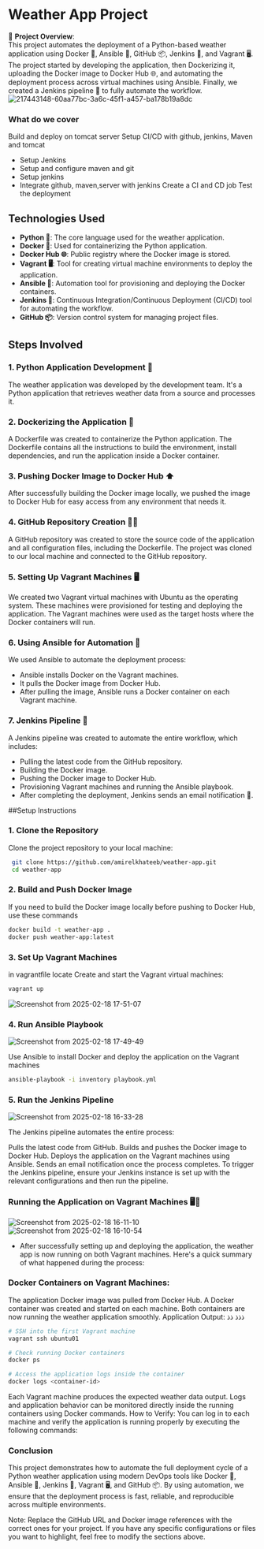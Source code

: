 # Weather App Project

🚀 **Project Overview**:  
This project automates the deployment of a Python-based weather application using Docker 🐳, Ansible 🤖, GitHub 📦, Jenkins 🤖, and Vagrant 🖥️. The project started by developing the application, then Dockerizing it, uploading the Docker image to Docker Hub 🌐, and automating the deployment process across virtual machines using Ansible. Finally, we created a Jenkins pipeline 🔄 to fully automate the workflow.
![217443148-60aa77bc-3a6c-45f1-a457-ba178b19a8dc](https://github.com/user-attachments/assets/304c5b89-6ac1-4c04-97f5-308fb306c329)
### What do we cover
Build and
 deploy on tomcat server
Setup CI/CD with github, jenkins, Maven and tomcat

- Setup Jenkins
- Setup and configure maven and git
- Setup jenkins 
- Integrate github, maven,server with jenkins
Create a CI and CD job
Test the deployment


## Technologies Used
- **Python 🐍**: The core language used for the weather application.
- **Docker 🐋**: Used for containerizing the Python application.
- **Docker Hub 🌐**: Public registry where the Docker image is stored.
- **Vagrant 🖥️**: Tool for creating virtual machine environments to deploy the application.
- **Ansible 🤖**: Automation tool for provisioning and deploying the Docker containers.
- **Jenkins 🤖**: Continuous Integration/Continuous Deployment (CI/CD) tool for automating the workflow.
- **GitHub 📦**: Version control system for managing project files.


## Steps Involved

### 1. Python Application Development 🐍
The weather application was developed by the development team. It's a Python application that retrieves weather data from a source and processes it.

### 2. Dockerizing the Application 🐋
A Dockerfile was created to containerize the Python application. The Dockerfile contains all the instructions to build the environment, install dependencies, and run the application inside a Docker container.

### 3. Pushing Docker Image to Docker Hub ⬆️
After successfully building the Docker image locally, we pushed the image to Docker Hub for easy access from any environment that needs it.

### 4. GitHub Repository Creation 🧑‍💻
A GitHub repository was created to store the source code of the application and all configuration files, including the Dockerfile.
The project was cloned to our local machine and connected to the GitHub repository.

### 5. Setting Up Vagrant Machines 🖥️
We created two Vagrant virtual machines with Ubuntu as the operating system. These machines were provisioned for testing and deploying the application.
The Vagrant machines were used as the target hosts where the Docker containers will run.

### 6. Using Ansible for Automation 🤖
We used Ansible to automate the deployment process:
- Ansible installs Docker on the Vagrant machines.
- It pulls the Docker image from Docker Hub.
- After pulling the image, Ansible runs a Docker container on each Vagrant machine.

### 7. Jenkins Pipeline 🔄
A Jenkins pipeline was created to automate the entire workflow, which includes:
- Pulling the latest code from the GitHub repository.
- Building the Docker image.
- Pushing the Docker image to Docker Hub.
- Provisioning Vagrant machines and running the Ansible playbook.
- After completing the deployment, Jenkins sends an email notification 📧.


##Setup Instructions

### 1. Clone the Repository
Clone the project repository to your local machine:

``` bash
 git clone https://github.com/amirelkhateeb/weather-app.git
 cd weather-app
```
### 2. Build and Push Docker Image
If you need to build the Docker image locally before pushing to Docker Hub, use these commands
``` bash
docker build -t weather-app .
docker push weather-app:latest
```
### 3. Set Up Vagrant Machines
in vagrantfile locate Create and start the Vagrant virtual machines:
``` bash
vagrant up
```
![Screenshot from 2025-02-18 17-51-07](https://github.com/user-attachments/assets/cbf63694-3410-40fc-a0b9-8192b962d9e6)

### 4. Run Ansible Playbook
![Screenshot from 2025-02-18 17-49-49](https://github.com/user-attachments/assets/6d9daa8a-1219-46f0-b083-139dae55ecf9)

Use Ansible to install Docker and deploy the application on the Vagrant machines
``` bash
ansible-playbook -i inventory playbook.yml
```



### 5. Run the Jenkins Pipeline
![Screenshot from 2025-02-18 16-33-28](https://github.com/user-attachments/assets/eec9fba7-926f-438d-8d2b-d3a2043b6355)

The Jenkins pipeline automates the entire process:

Pulls the latest code from GitHub.
Builds and pushes the Docker image to Docker Hub.
Deploys the application on the Vagrant machines using Ansible.
Sends an email notification once the process completes.
To trigger the Jenkins pipeline, ensure your Jenkins instance is set up with the relevant configurations and then run the pipeline.
### Running the Application on Vagrant Machines 🖥️🐳
![Screenshot from 2025-02-18 16-11-10](https://github.com/user-attachments/assets/573bd8df-6b86-4187-b53c-4fe6beb529e6)
![Screenshot from 2025-02-18 16-10-54](https://github.com/user-attachments/assets/f0c87cf0-8a57-4543-a5b0-052d3947cbf4)

- After successfully setting up and deploying the application, the weather app is now running on both Vagrant machines. Here's a quick 
  summary of what happened during the process:

### Docker Containers on Vagrant Machines:

The application Docker image was pulled from Docker Hub.
A Docker container was created and started on each machine.
Both containers are now running the weather application smoothly.
Application Output:
ذذذ
ذذ
```bash
# SSH into the first Vagrant machine
vagrant ssh ubuntu01

# Check running Docker containers
docker ps

# Access the application logs inside the container
docker logs <container-id>
```
Each Vagrant machine produces the expected weather data output.
Logs and application behavior can be monitored directly inside the running containers using Docker commands.
How to Verify: You can log in to each machine and verify the application is running properly by executing the following commands:


### Conclusion
This project demonstrates how to automate the full deployment cycle of a Python weather application using modern DevOps tools like Docker 🐋, Ansible 🤖, Jenkins 🔄, Vagrant 🖥️, and GitHub 📦. By using automation, we ensure that the deployment process is fast, reliable, and reproducible across multiple environments.

Note:
Replace the GitHub URL and Docker image references with the correct ones for your project.
If you have any specific configurations or files you want to highlight, feel free to modify the sections above.













